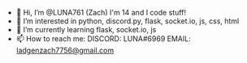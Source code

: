 - 👋 Hi, I’m @LUNA761 (Zach) I'm 14 and I code stuff!
- 👀 I’m interested in python, discord.py, flask, socket.io, js, css, html
- 🌱 I’m currently learning flask, socket.io, js
- 📫 How to reach me: DISCORD: LUNA#6969 EMAIL: ladgenzach7756@gmail.com

